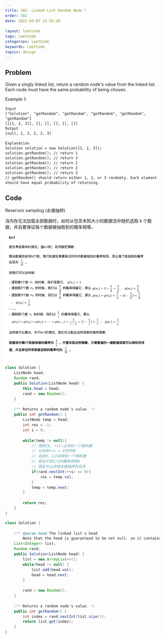 ```yaml
---
title: 382. Linked List Random Node *
order: 382
date: 2021-03-07 15:35:20

layout: leetcode
tags: LeetCode
categories: LeetCode
keywords: LeetCode
topics: design
---
```


## Problem

Given a singly linked list, return a random node's value from the linked list. Each node must have the same probability of being chosen.

Example 1:

```
Input
["Solution", "getRandom", "getRandom", "getRandom", "getRandom", "getRandom"]
[[[1, 2, 3]], [], [], [], [], []]
Output
[null, 1, 3, 2, 2, 3]

Explanation
Solution solution = new Solution([1, 2, 3]);
solution.getRandom(); // return 1
solution.getRandom(); // return 3
solution.getRandom(); // return 2
solution.getRandom(); // return 2
solution.getRandom(); // return 3
// getRandom() should return either 1, 2, or 3 randomly. Each element should have equal probability of returning.
```

## Code

Reservoir sampling (水塘抽样)

当内存无法加载全部数据时，如何从包含未知大小的数据流中随机选取 k 个数据，并且要保证每个数据被抽取到的概率相等。

![image tooltip here](./assets/382.png)

```java
class Solution {
    ListNode head;
    Random rand;
    public Solution(ListNode head) {
        this.head = head;
        rand = new Random();
    }

    /** Returns a random node's value. */
    public int getRandom() {
        ListNode temp = head;
        int res = -1;
        int i = 0;

        while(temp != null){
            // 得到[0, ++i)之间的一个随机数
            // 比如到++i = 2的时候
            // 会在0，1之间得到一个随机数
            // 相当于是1/2的概率得到0
            // 因此可以完成水塘抽样的任务
            if(rand.nextInt(++i) == 0){
                res = temp.val;
            }
            temp = temp.next;
        }

        return res;
    }
}
```

```java
class Solution {

    /** @param head The linked list's head.
        Note that the head is guaranteed to be not null, so it contains at least one node. */
    List<Integer> list;
    Random rand;
    public Solution(ListNode head) {
        list = new ArrayList<>();
        while(head != null) {
            list.add(head.val);
            head = head.next;
        }

        rand = new Random();
    }

    /** Returns a random node's value. */
    public int getRandom() {
        int index = rand.nextInt(list.size());
        return list.get(index);
    }
}
```
